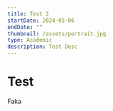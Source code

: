 ```yaml
---
title: Test 2
startDate: 2024-05-06
endDate: ""
thumbnail: /assets/portrait.jpg
type: Academic
description: Test Desc
---
```

# Test

Faka
